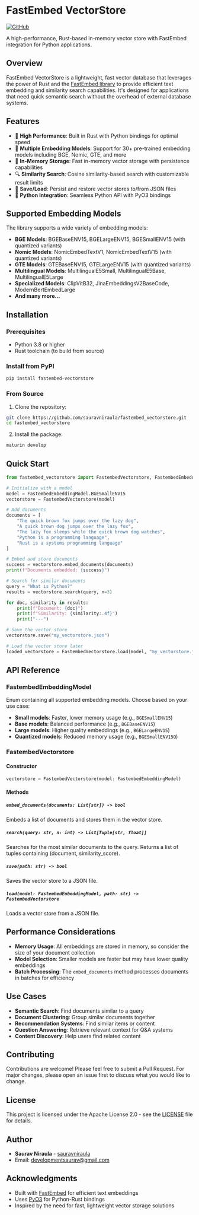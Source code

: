 # FastEmbed VectorStore

[![GitHub](https://img.shields.io/badge/GitHub-Repository-blue?style=flat-square&logo=github)](https://github.com/sauravniraula/fastembed_vectorstore)

A high-performance, Rust-based in-memory vector store with FastEmbed integration for Python applications.

## Overview

FastEmbed VectorStore is a lightweight, fast vector database that leverages the power of Rust and the [FastEmbed library](https://github.com/Anush008/fastembed-rs) to provide efficient text embedding and similarity search capabilities. It's designed for applications that need quick semantic search without the overhead of external database systems.

## Features

- 🚀 **High Performance**: Built in Rust with Python bindings for optimal speed
- 🧠 **Multiple Embedding Models**: Support for 30+ pre-trained embedding models including BGE, Nomic, GTE, and more
- 💾 **In-Memory Storage**: Fast in-memory vector storage with persistence capabilities
- 🔍 **Similarity Search**: Cosine similarity-based search with customizable result limits
- 💾 **Save/Load**: Persist and restore vector stores to/from JSON files
- 🐍 **Python Integration**: Seamless Python API with PyO3 bindings

## Supported Embedding Models

The library supports a wide variety of embedding models:

- **BGE Models**: BGEBaseENV15, BGELargeENV15, BGESmallENV15 (with quantized variants)
- **Nomic Models**: NomicEmbedTextV1, NomicEmbedTextV15 (with quantized variants)
- **GTE Models**: GTEBaseENV15, GTELargeENV15 (with quantized variants)
- **Multilingual Models**: MultilingualE5Small, MultilingualE5Base, MultilingualE5Large
- **Specialized Models**: ClipVitB32, JinaEmbeddingsV2BaseCode, ModernBertEmbedLarge
- **And many more...**

## Installation

### Prerequisites

- Python 3.8 or higher
- Rust toolchain (to build from source)


### Install from PyPI

```bash
pip install fastembed-vectorstore
```

### From Source

1. Clone the repository:
```bash
git clone https://github.com/sauravniraula/fastembed_vectorstore.git
cd fastembed_vectorstore
```

2. Install the package:
```bash
maturin develop
```

## Quick Start

```python
from fastembed_vectorstore import FastembedVectorstore, FastembedEmbeddingModel

# Initialize with a model
model = FastembedEmbeddingModel.BGESmallENV15
vectorstore = FastembedVectorstore(model)

# Add documents
documents = [
    "The quick brown fox jumps over the lazy dog",
    "A quick brown dog jumps over the lazy fox",
    "The lazy fox sleeps while the quick brown dog watches",
    "Python is a programming language",
    "Rust is a systems programming language"
]

# Embed and store documents
success = vectorstore.embed_documents(documents)
print(f"Documents embedded: {success}")

# Search for similar documents
query = "What is Python?"
results = vectorstore.search(query, n=3)

for doc, similarity in results:
    print(f"Document: {doc}")
    print(f"Similarity: {similarity:.4f}")
    print("---")

# Save the vector store
vectorstore.save("my_vectorstore.json")

# Load the vector store later
loaded_vectorstore = FastembedVectorstore.load(model, "my_vectorstore.json")
```

## API Reference

### FastembedEmbeddingModel

Enum containing all supported embedding models. Choose based on your use case:

- **Small models**: Faster, lower memory usage (e.g., `BGESmallENV15`)
- **Base models**: Balanced performance (e.g., `BGEBaseENV15`)
- **Large models**: Higher quality embeddings (e.g., `BGELargeENV15`)
- **Quantized models**: Reduced memory usage (e.g., `BGESmallENV15Q`)

### FastembedVectorstore

#### Constructor
```python
vectorstore = FastembedVectorstore(model: FastembedEmbeddingModel)
```

#### Methods

##### `embed_documents(documents: List[str]) -> bool`
Embeds a list of documents and stores them in the vector store.

##### `search(query: str, n: int) -> List[Tuple[str, float]]`
Searches for the most similar documents to the query. Returns a list of tuples containing (document, similarity_score).

##### `save(path: str) -> bool`
Saves the vector store to a JSON file.

##### `load(model: FastembedEmbeddingModel, path: str) -> FastembedVectorstore`
Loads a vector store from a JSON file.

## Performance Considerations

- **Memory Usage**: All embeddings are stored in memory, so consider the size of your document collection
- **Model Selection**: Smaller models are faster but may have lower quality embeddings
- **Batch Processing**: The `embed_documents` method processes documents in batches for efficiency

## Use Cases

- **Semantic Search**: Find documents similar to a query
- **Document Clustering**: Group similar documents together
- **Recommendation Systems**: Find similar items or content
- **Question Answering**: Retrieve relevant context for Q&A systems
- **Content Discovery**: Help users find related content

## Contributing

Contributions are welcome! Please feel free to submit a Pull Request. For major changes, please open an issue first to discuss what you would like to change.

## License

This project is licensed under the Apache License 2.0 - see the [LICENSE](https://github.com/sauravniraula/fastembed_vectorstore/blob/main/LICENSE) file for details.

## Author

- **Saurav Niraula** - [sauravniraula](https://github.com/sauravniraula)
- Email: developmentsaurav@gmail.com

## Acknowledgments

- Built with [FastEmbed](https://github.com/Anush008/fastembed-rs) for efficient text embeddings
- Uses [PyO3](https://github.com/PyO3/pyo3) for Python-Rust bindings
- Inspired by the need for fast, lightweight vector storage solutions 